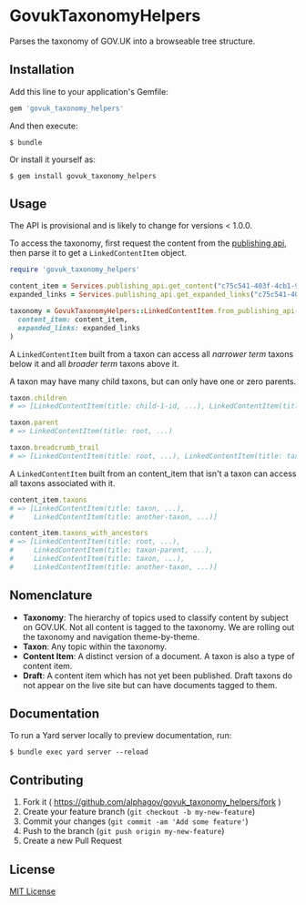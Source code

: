 # GovukTaxonomyHelpers

Parses the taxonomy of GOV.UK into a browseable tree structure.

## Installation

Add this line to your application's Gemfile:

```ruby
gem 'govuk_taxonomy_helpers'
```

And then execute:

    $ bundle

Or install it yourself as:

    $ gem install govuk_taxonomy_helpers

## Usage

The API is provisional and is likely to change for versions < 1.0.0.

To access the taxonomy, first request the content from the [publishing api](https://github.com/alphagov/publishing-api), then parse it to get a `LinkedContentItem` object.

```ruby
require 'govuk_taxonomy_helpers'

content_item = Services.publishing_api.get_content("c75c541-403f-4cb1-9b34-4ddde816a80d")
expanded_links = Services.publishing_api.get_expanded_links("c75c541-403f-4cb1-9b34-4ddde816a80d")

taxonomy = GovukTaxonomyHelpers::LinkedContentItem.from_publishing_api(
  content_item: content_item,
  expanded_links: expanded_links
)
```

A `LinkedContentItem` built from a taxon can access all *narrower term* taxons below it and all *broader term* taxons above it.

A taxon may have many child taxons, but can only have one or zero parents.

```ruby
taxon.children
# => [LinkedContentItem(title: child-1-id, ...), LinkedContentItem(title: child-2, ...)]

taxon.parent
# => LinkedContentItem(title: root, ...)

taxon.breadcrumb_trail
# => [LinkedContentItem(title: root, ...), LinkedContentItem(title: taxon, ...)]
```

A `LinkedContentItem` built from an content_item that isn't a taxon can access all taxons associated with it.

```ruby
content_item.taxons
# => [LinkedContentItem(title: taxon, ...),
#     LinkedContentItem(title: another-taxon, ...)]

content_item.taxons_with_ancestors
# => [LinkedContentItem(title: root, ...),
#     LinkedContentItem(title: taxon-parent, ...),
#     LinkedContentItem(title: taxon, ...),
#     LinkedContentItem(title: another-taxon, ...)]
```

## Nomenclature

- **Taxonomy**: The hierarchy of topics used to classify content by subject on GOV.UK. Not all content is tagged to the taxonomy. We are rolling out the taxonomy and navigation theme-by-theme.
- **Taxon**: Any topic within the taxonomy.
- **Content Item**: A distinct version of a document. A taxon is also a type of content item.
- **Draft**: A content item which has not yet been published. Draft taxons do not appear on the live site but can have documents tagged to them.

## Documentation

To run a Yard server locally to preview documentation, run:

    $ bundle exec yard server --reload

## Contributing

1. Fork it ( https://github.com/alphagov/govuk_taxonomy_helpers/fork )
2. Create your feature branch (`git checkout -b my-new-feature`)
3. Commit your changes (`git commit -am 'Add some feature'`)
4. Push to the branch (`git push origin my-new-feature`)
5. Create a new Pull Request

## License

[MIT License](LICENCE.txt)
